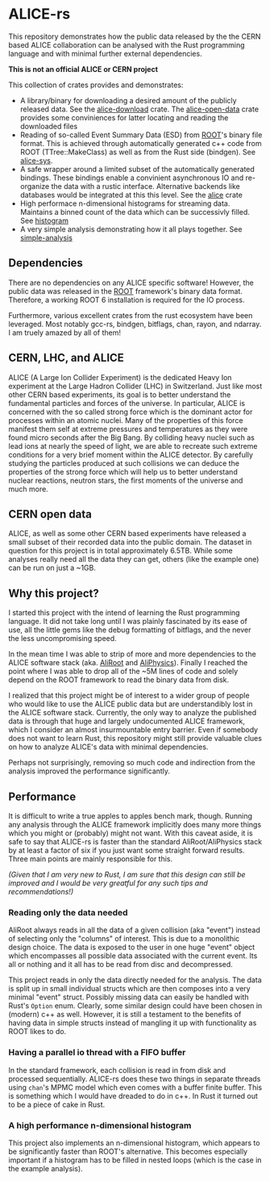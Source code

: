 # ALICE-rs #

This repository demonstrates how the public data released by the the CERN based ALICE collaboration can be analysed with the Rust programming language and with minimal further external dependencies.

**This is not an official ALICE or CERN project**

This collection of crates provides and demonstrates:

* A library/binary for downloading a desired amount of the publicly released data. See the [alice-download](https://github.com/cbourjau/alice-rs/tree/master/alice-download) crate. The [alice-open-data](https://github.com/cbourjau/alice-rs/tree/master/alice-open-data) crate provides some conviniences for latter locating and reading the downloaded files
* Reading of so-called Event Summary Data (ESD) from [ROOT](https://root.cern.ch/)'s binary file format.
  This is achieved through automatically generated c++ code from ROOT (TTree::MakeClass) as well as from the Rust side (bindgen). See [alice-sys](https://github.com/cbourjau/alice-rs/tree/master/alice-sys).
* A safe wrapper around a limited subset of the automatically generated bindings.
  These bindings enable a convinient asynchronous IO and re-organize the data with a rustic interface. Alternative backends like databases would be integrated at this this level. See the  [alice](https://github.com/cbourjau/alice-rs/tree/master/alice) crate
* High performace n-dimensional histograms for streaming data.
  Maintains a binned count of the data which can be successivly filled. See [histogram](https://github.com/cbourjau/alice-rs/tree/master/histogram)
* A very simple analysis demonstrating how it all plays together. See [simple-analysis](https://github.com/cbourjau/alice-rs/tree/master/simple-analysis)

## Dependencies

There are no dependencies on any ALICE specific software! However, the public data was released in the [ROOT](https://root.cern.ch/) framework's binary data format. Therefore, a working ROOT 6 installation is required for the IO process.

Furthermore, various excellent crates from the rust ecosystem have been leveraged. Most notably gcc-rs, bindgen, bitflags, chan, rayon, and ndarray. I am truely amazed by all of them! 

## CERN, LHC, and ALICE

ALICE (A Large Ion Collider Experiment) is the dedicated Heavy Ion experiment at the Large Hadron Collider (LHC) in Switzerland. Just like most other CERN based experiments, its goal is to better understand the fundamental particles and forces of the universe. In particular, ALICE is concerned with the so called strong force which is the dominant actor for processes within an atomic nuclei. Many of the properties of this force manifest them self at extreme pressures and temperatures as they were found micro seconds after the Big Bang. By colliding heavy nuclei such as lead ions at nearly the speed of light, we are able to recreate such extreme conditions for a very brief moment within the ALICE detector. By carefully studying the particles produced at such collisions we can deduce the properties of the strong force which will help us to better understand nuclear reactions, neutron stars, the first moments of the universe and much more.

## CERN open data

ALICE, as well as some other CERN based experiments have released a small subset of their recorded data into the public domain. The dataset in question for this project is in total approximately 6.5TB. While some analyses really need all the data they can get, others (like the example one) can be run on just a ~1GB.


## Why this project?

I started this project with the intend of learning the Rust programming language. It did not take long until I was plainly fascinated by its ease of use, all the little gems like the debug formatting of bitflags, and the never the less uncompromising speed. 

In the mean time I was able to strip of more and more dependencies to the ALICE software stack (aka. [AliRoot](https://github.com/alisw/AliRoot) and [AliPhysics](https://github.com/alisw/AliPhysics)). Finally I reached the point where I was able to drop all of the ~5M lines of code and solely depend on the ROOT framework to read the binary data from disk.

I realized that this project might be of interest to a wider group of people who would like to use the ALICE public data but are understandibly lost in the ALICE software stack. Currently, the only way to analyze the published data is through that huge and largely undocumented ALICE framework, which I consider an almost insurmountable entry barrier. Even if somebody does not want to learn Rust, this repository might still provide valuable clues on how to analyze ALICE's data with minimal dependencies.

Perhaps not surprisingly, removing so much code and indirection from the analysis improved the performance significantly. 

## Performance

It is difficult to write a true apples to apples bench mark, though.
Running any analysis through the ALICE framework implicitly does many more things which you might or (probably) might not want.
With this caveat aside, it is safe to say that ALICE-rs is faster than the standard AliRoot/AliPhysics stack by at least a factor of six if you just want some straight forward results.
Three main points are mainly responsible for this.

*(Given that I am very new to Rust, I am sure that this design can still be improved and I would be very greatful for any such tips and recommendations!)*

### Reading only the data needed
AliRoot always reads in all the data of a given collision (aka "event") instead of selecting only the "columns" of interest. This is due to a monolithic design choice. The data is exposed to the user in one huge "event" object which encompasses all possible data associated with the current event. Its all or nothing and it all has to be read from disc and decompressed.

This project reads in only the data directly needed for the analysis. The data is split up in small individual structs which are then composes into a very minimal "event" struct.
Possibly missing data can easily be handled with Rust's `Option` enum.
Clearly, some similar design could have been chosen in (modern) c++ as well.
However, it is still a testament to the benefits of having data in simple structs instead of mangling it up  with functionality as ROOT likes to do.


### Having a parallel io thread with a FIFO buffer
In the standard framework, each collision is read in from disk and processed sequentially. ALICE-rs does these two things in separate threads using `chan`'s MPMC model which even comes with a buffer finite buffer. This is something which I would have dreaded to do in c++. In Rust it turned out to be a piece of cake in Rust.


### A high performance n-dimensional histogram
This project also implements an n-dimensional histogram, which appears to be significantly faster than ROOT's alternative. This becomes especially important if a histogram has to be filled in nested loops (which is the case in the example analysis).
